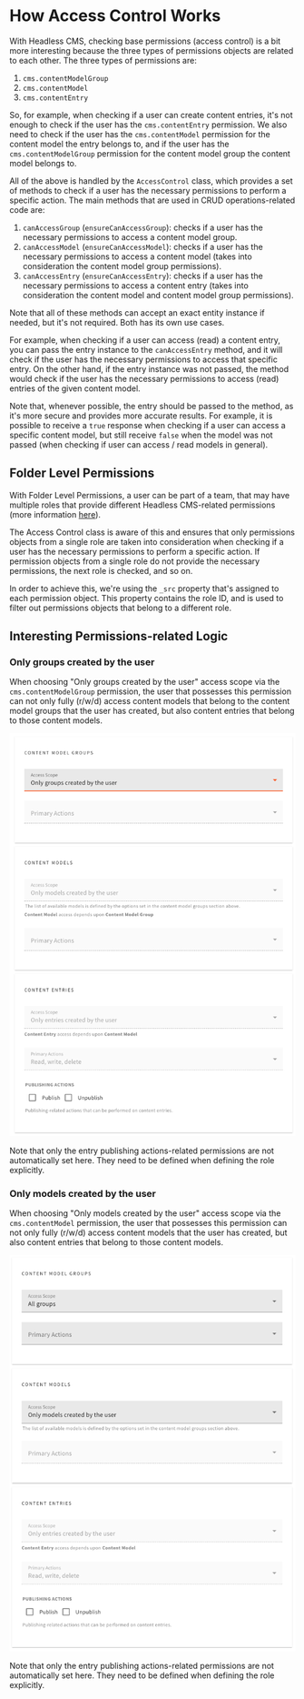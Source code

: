 # How Access Control Works

With Headless CMS, checking base permissions (access control) is a bit more interesting because the three types of permissions objects are related to each other. The three types of permissions are:

1. `cms.contentModelGroup`
2. `cms.contentModel`
3. `cms.contentEntry`

So, for example, when checking if a user can create content entries, it's not enough to check if the user has the `cms.contentEntry` permission. We also need to check if the user has the `cms.contentModel` permission for the content model the entry belongs to, and if the user has the `cms.contentModelGroup` permission for the content model group the content model belongs to.

All of the above is handled by the `AccessControl` class, which provides a set of methods to check if a user has the necessary permissions to perform a specific action. The main methods that are used in CRUD operations-related code are:

1. `canAccessGroup` (`ensureCanAccessGroup`): checks if a user has the necessary permissions to access a content model group.
2. `canAccessModel` (`ensureCanAccessModel`): checks if a user has the necessary permissions to access a content model (takes into consideration the content model group permissions).
3. `canAccessEntry` (`ensureCanAccessEntry`): checks if a user has the necessary permissions to access a content entry (takes into consideration the content model and content model group permissions).

Note that all of these methods can accept an exact entity instance if needed, but it's not required. Both has its own use cases. 

For example, when checking if a user can access (read) a content entry, you can pass the entry instance to the `canAccessEntry` method, and it will check if the user has the necessary permissions to access that specific entry. On the other hand, if the entry instance was not passed, the method would check if the user has the necessary permissions to access (read) entries of the given content model. 

Note that, whenever possible, the entry should be passed to the method, as it's more secure and provides more accurate results. For example, it is possible to receive a `true` response when checking if a user can access a specific content model, but still receive `false` when the model was not passed (when checking if user can access / read models in general). 

## Folder Level Permissions

With Folder Level Permissions, a user can be part of a team, that may have multiple roles that provide different Headless CMS-related permissions (more information [here](https://www.webiny.com/docs/enterprise/aacl/teams#overview)). 

The Access Control class is aware of this and ensures that only permissions objects from a single role are taken into consideration when checking if a user has the necessary permissions to perform a specific action. If permission objects from a single role do not provide the necessary permissions, the next role is checked, and so on.

In order to achieve this, we're using the `_src` property that's assigned to each permission object. This property contains the role ID, and is used to filter out permissions objects that belong to a different role.

## Interesting Permissions-related Logic

### Only groups created by the user

When choosing "Only groups created by the user" access scope via the `cms.contentModelGroup` permission, the user that possesses this permission can not only fully (r/w/d) access content models that belong to the content model groups that the user has created, but also content entries that belong to those content models.

<img src="./groups-own.png">

Note that only the entry publishing actions-related permissions are not automatically set here. They need to be defined when defining the role explicitly.

### Only models created by the user

When choosing "Only models created by the user" access scope via the `cms.contentModel` permission, the user that possesses this permission can not only fully (r/w/d) access content models that the user has created, but also content entries that belong to those content models.

<img src="./models-own.png">

Note that only the entry publishing actions-related permissions are not automatically set here. They need to be defined when defining the role explicitly.